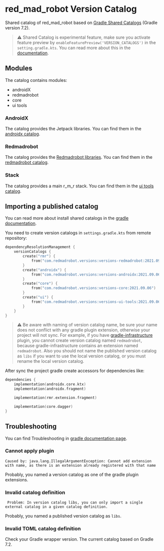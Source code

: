 # red_mad_robot Version Catalog
Shared catalog of red_mad_robot based on [Gradle Shared Catalogs](https://docs.gradle.org/current/userguide/platforms.html#sec:sharing-catalogs) (Gradle version 7.2).

> :warning: Shared Catalog is experimental feature, make sure you activate feature preview by `enableFeaturePreview('VERSION_CATALOGS')` in the `setting.gradle.kts`. 
> You can read more about this in the [documentation](https://docs.gradle.org/current/userguide/platforms.html).

## Modules
The catalog contains modules: 
 - androidX
 - redmadrobot
 - core
 - ui tools

### AndroidX 
The catalog provides the Jetpack libraries. 
You can find them in the [androidx catalog](versions-androidx/libs.versions.toml).

### Redmadrobot
The catalog provides the [Redmadrobot libraries](https://github.com/RedMadRobot). 
You can find them in the [redmadrobot catalog](versions-redmadrobot/libs.versions.toml).

### Stack
The catalog provides a main r_m_r stack.
You can find them in the [ui tools catalog](versions-stack/libs.versions.toml).

## Importing a published catalog 
You can read more about install shared catalogs in the [gradle documentation](https://docs.gradle.org/current/userguide/platforms.html#sec:importing-published-catalog).

You need to create version catalogs in `settings.gradle.kts` from remote repository:

```kotlin
dependencyResolutionManagement {
    versionCatalogs {
        create("rmr") {
            from("com.redmadrobot.versions:versions-redmadrobot:2021.09.06")
        }
        create("androidx") {
            from("com.redmadrobot.versions:versions-androidx:2021.09.06")
        }
        create("core") {
            from("com.redmadrobot.versions:versions-core:2021.09.06")
        }
        create("ui") {
            from("com.redmadrobot.versions:versions-ui-tools:2021.09.06")
        }
    }
}
``` 
> :warning: Be aware with naming of version catalog name, be sure your name does not conflict with any gradle plugin extension, otherwise your project will not sync.
> For example, if you have [gradle-infrastructure](https://github.com/RedMadRobot/gradle-infrastructure) plugin, you cannot create version catalog named `redmadrobot`, because gradle-infrastructure contains an extension named `redmadrobot`.
> Also you should not name the published version catalog as `libs` if you want to use the local version catalog, or you must rename the local version catalog.

After sync the project gradle create accessors for dependencies like: 

```kotlin
dependencies {
    implementation(androidx.core.ktx)
    implementation(androidx.fragment)

    implementation(rmr.extension.fragment)

    implementation(core.dagger)
}
```

## Troubleshooting
You can find Troubleshooting in [gradle documentation page](https://docs.gradle.org/7.2/userguide/version_catalog_problems.html).

### Cannot apply plugin 

```text
Caused by: java.lang.IllegalArgumentException: Cannot add extension with name, as there is an extension already registered with that name
```

Probably, you named a version catalog as one of the gradle plugin extensions.

### Invalid catalog definition

```text
 Problem: In version catalog libs, you can only import a single external catalog in a given catalog definition.
```

Probably, you named a published version catalog as `libs`.

### Invalid TOML catalog definition

Check your Gradle wrapper version. The current catalog based on Gradle 7.2. 
